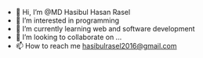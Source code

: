 - 👋 Hi, I’m @MD Hasibul Hasan Rasel
- 👀 I’m interested in programming
- 🌱 I’m currently learning web and software development
- 💞️ I’m looking to collaborate on ...
- 📫 How to reach me hasibulrasel2016@gmail.com

<!---
MD-Hasibul-Hasan-Rasel/MD-Hasibul-Hasan-Rasel is a ✨ special ✨ repository because its `README.md` (this file) appears on your GitHub profile.
You can click the Preview link to take a look at your changes.
--->
